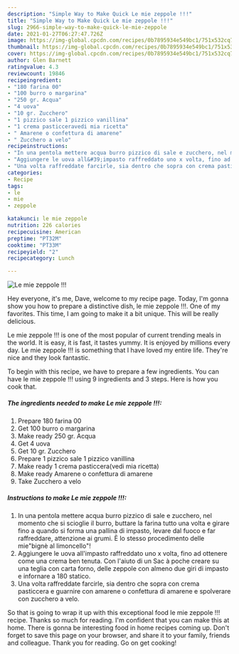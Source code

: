 ```yaml
---
description: "Simple Way to Make Quick Le mie zeppole !!!"
title: "Simple Way to Make Quick Le mie zeppole !!!"
slug: 2966-simple-way-to-make-quick-le-mie-zeppole
date: 2021-01-27T06:27:47.726Z
image: https://img-global.cpcdn.com/recipes/0b7895934e549bc1/751x532cq70/le-mie-zeppole-recipe-main-photo.jpg
thumbnail: https://img-global.cpcdn.com/recipes/0b7895934e549bc1/751x532cq70/le-mie-zeppole-recipe-main-photo.jpg
cover: https://img-global.cpcdn.com/recipes/0b7895934e549bc1/751x532cq70/le-mie-zeppole-recipe-main-photo.jpg
author: Glen Barnett
ratingvalue: 4.3
reviewcount: 19846
recipeingredient:
- "180 farina 00"
- "100 burro o margarina"
- "250 gr. Acqua"
- "4 uova"
- "10 gr. Zucchero"
- "1 pizzico sale 1 pizzico vanillina"
- "1 crema pasticceravedi mia ricetta"
- " Amarene o confettura di amarene"
- " Zucchero a velo"
recipeinstructions:
- "In una pentola mettere acqua burro pizzico di sale e zucchero, nel momento che si scioglie il burro, buttare la farina tutto una volta e girare fino a quando si forma una pallina di impasto, levare dal fuoco e far raffreddare, attenzione ai grumi. È lo stesso procedimento delle mie&#34;bignè al limoncello&#34;!"
- "Aggiungere le uova all&#39;impasto raffreddato uno x volta, fino ad ottenere come una crema ben tenuta. Con l&#39;aiuto di un Sac à poche creare su una teglia con carta forno, delle zeppole con almeno due giri di impasto e infornare a 180 statico."
- "Una volta raffreddate farcirle, sia dentro che sopra con crema pasticcera e guarnire con amarene o confettura di amarene e spolverare con zucchero a velo."
categories:
- Recipe
tags:
- le
- mie
- zeppole

katakunci: le mie zeppole 
nutrition: 226 calories
recipecuisine: American
preptime: "PT32M"
cooktime: "PT33M"
recipeyield: "2"
recipecategory: Lunch

---
```



![Le mie zeppole !!!](https://img-global.cpcdn.com/recipes/0b7895934e549bc1/751x532cq70/le-mie-zeppole-recipe-main-photo.jpg)

Hey everyone, it's me, Dave, welcome to my recipe page. Today, I'm gonna show you how to prepare a distinctive dish, le mie zeppole !!!. One of my favorites. This time, I am going to make it a bit unique. This will be really delicious.

Le mie zeppole !!! is one of the most popular of current trending meals in the world. It is easy, it is fast, it tastes yummy. It is enjoyed by millions every day. Le mie zeppole !!! is something that I have loved my entire life. They're nice and they look fantastic.




To begin with this recipe, we have to prepare a few ingredients. You can have le mie zeppole !!! using 9 ingredients and 3 steps. Here is how you cook that.

<!--inarticleads1-->

##### The ingredients needed to make Le mie zeppole !!!:

1. Prepare 180 farina 00
1. Get 100 burro o margarina
1. Make ready 250 gr. Acqua
1. Get 4 uova
1. Get 10 gr. Zucchero
1. Prepare 1 pizzico sale 1 pizzico vanillina
1. Make ready 1 crema pasticcera(vedi mia ricetta)
1. Make ready  Amarene o confettura di amarene
1. Take  Zucchero a velo




<!--inarticleads2-->

##### Instructions to make Le mie zeppole !!!:

1. In una pentola mettere acqua burro pizzico di sale e zucchero, nel momento che si scioglie il burro, buttare la farina tutto una volta e girare fino a quando si forma una pallina di impasto, levare dal fuoco e far raffreddare, attenzione ai grumi. È lo stesso procedimento delle mie&#34;bignè al limoncello&#34;!
1. Aggiungere le uova all&#39;impasto raffreddato uno x volta, fino ad ottenere come una crema ben tenuta. Con l&#39;aiuto di un Sac à poche creare su una teglia con carta forno, delle zeppole con almeno due giri di impasto e infornare a 180 statico.
1. Una volta raffreddate farcirle, sia dentro che sopra con crema pasticcera e guarnire con amarene o confettura di amarene e spolverare con zucchero a velo.




So that is going to wrap it up with this exceptional food le mie zeppole !!! recipe. Thanks so much for reading. I'm confident that you can make this at home. There is gonna be interesting food in home recipes coming up. Don't forget to save this page on your browser, and share it to your family, friends and colleague. Thank you for reading. Go on get cooking!
